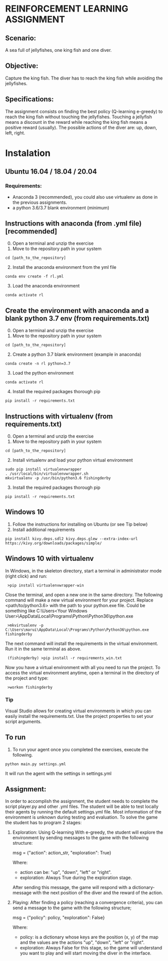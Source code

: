 # REINFORCEMENT LEARNING ASSIGNMENT

## Scenario: 
A sea full of jellyfishes, one king fish and one diver.

## Objective:
Capture the king fish. The diver has to reach the king fish while avoiding the jellyfishes. 

## Specifications:
The assignment consists on finding the best policy (Q-learning e-greedy) to reach the king fish 
without touching the jellyfishes. Touching a jellyfish means a discount in the reward while reaching the 
king fish means a positive reward (usually).
The possible actions of the diver are: up, down, left, right.

# Instalation

##  Ubuntu 16.04 / 18.04 / 20.04

### Requirements:
- Anaconda 3 (recommended), you could also use virtualenv as done in the previous assignments.
- a python 3.6/3.7 blank environment (minimum)


##  Instructions with anaconda (from .yml file) [recommended]

0) Open a terminal and unzip the exercise 
1) Move to the repository path in your system 
```
cd [path_to_the_repository]
```
2) Install the anaconda environment from the yml file 
```
conda env create -f rl.yml
```
3) Load the anaconda environment
```
conda activate rl
```


##  Create the environment with anaconda and a  blank python 3.7 env (from requirements.txt)

0) Open a terminal and unzip the exercise 
1) Move to the repository path in your system 
```
cd [path_to_the_repository]
```
2) Create a python 3.7 blank environment (example in anaconda)
```
conda create -n rl python=3.7
```
3) Load the python environment
```
conda activate rl
```
4) Install the required packages thorough pip
```
pip install -r requirements.txt
```

##  Instructions with virtualenv (from requirements.txt)

0) Open a terminal and unzip the exercise 
1) Move to the repository path in your system 
```
cd [path_to_the_repository]
```
2) Install virtualenv and load your python virtual environment
```
sudo pip install virtualenvwrapper
. /usr/local/bin/virtualenvwrapper.sh
mkvirtualenv -p /usr/bin/python3.6 fishingderby
```
3) Install the required packages thorough pip
```
pip install -r requirements.txt
```

## Windows 10
1) Follow the instructions for installing on Ubuntu (or see Tip below)
2) Install additional requirements
```
pip install kivy.deps.sdl2 kivy.deps.glew --extra-index-url https://kivy.org/downloads/packages/simple/
```

## Windows 10 with virtualenv

In Windows, in the skeleton directory, start a terminal in administrator mode (right click) and run:

```
 >pip install virtualenvwrapper-win
```

Close the terminal, and open a new one in the same directory.
The following command will make a new virtual environment for your project. Replace <path/to/python3.6> with 
the path to your python.exe file. Could be something like C:\Users\<Your Windows User>\AppData\Local\Programs\Python\Python36\python.exe
```
 >mkvirtualenv -p  C:\Users\marui\AppData\Local\Programs\Python\Python36\python.exe fishingderby
```
The next command will install the requirements in the virtual environment. Run it in the same terminal as above. 
```
 (fishingderby) >pip install -r requirements_win.txt
```

Now you have a virtual environment with all you need to run the project. To access the virtual environment anytime, 
open a terminal in the directory of the project and type:
```
 >workon fishingderby
``` 

### Tip
Visual Studio allows for creating virtual environments in which you can easily install the requirements.txt. Use the project properties to set your script arguments.

## To run
1) To run your agent once you completed the exercises, execute the following.
```
python main.py settings.yml
```
It will run the agent with the settings in settings.yml

## Assignment:
In order to accomplish the assignment, the student needs to complete the script player.py and other .yml files. 
The student will be able to test locally their agents by running the default settings.yml file.
Most information of the environment is unknown during testing and evaluation. 
To solve the game the student has to program 2 stages:

1) Exploration: Using Q-learning With e-greedy, the student will explore the environment by sending messages to the game
with the following structure:

    msg = {"action": action_str, "exploration": True}
    
    Where: 
    - action can  be: "up", "down", "left" or "right".
    - exploration: Always True during the exploration stage.
    
    After sending this message, the game will respond with a dictionary-message with the next position of the diver and 
    the reward of the action.
    
2) Playing: After finding a policy (reaching a convergence criteria), you can send a message to the game with the following structure;

    msg = {"policy": policy, "exploration": False}
    
    Where:
    - policy: is a dictionary whose keys are the position (x, y) of the map and the values are the actions
     "up", "down", "left" or "right".
    - exploration: Always False for this stage, so the game will understand you want to play and will start moving the diver in the interface. 

